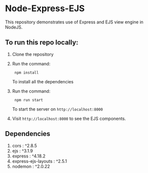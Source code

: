 # Node-Express-EJS

This repository demonstrates use of Express and EJS view engine in NodeJS. 

## To run this repo locally:

1. Clone the repository

2. Run the command:
   ```
    npm install
   ```
   To install all the dependencies

3. Run the command:
   ```
    npm run start
   ```
   To start the server on `http://localhost:8000`

4. Visit `http://localhost:8000` to see the EJS components.

## Dependencies
1. cors : ^2.8.5
2. ejs : ^3.1.9
3. express : ^4.18.2
4. express-ejs-layouts : ^2.5.1
5. nodemon :  ^2.0.22

